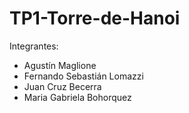 # TP1-Torre-de-Hanoi
Integrantes:

- Agustín Maglione
- Fernando Sebastián Lomazzi
- Juan Cruz Becerra
- Maria Gabriela Bohorquez
